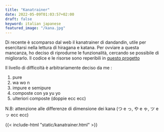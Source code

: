 ```yaml
---
title: "Kanatrainer"
date: 2022-05-09T01:03:57+02:00
draft: false
keyword: italian japanese
featured_image: "/kana.jpg"
---
```

Di recente è scomparso dal web il kanatrainer di dandandin, utile per esercitarsi nella lettura di hiragana e katana.
Per ovviare a questa mancanza, ho deciso di riprodurne le funzionalità, cercando se possibile di migliorarlo.
Il codice e le risorse sono reperibili in [questo progetto](https://github.com/julio77it/jpkana)

Il livello di difficoltà è arbitrariamente deciso da me :
1. pure
2. wa wo n
3. impure e semipure
4. composte con ya yu yo
5. ulteriori composte (doppie ecc ecc)

N.B: attenzione alle differenze di dimensione dei kana (つ e っ, や e ゃ, ツ e ッ ecc ecc)

{{< include-html "static/kanatrainer.html" >}}